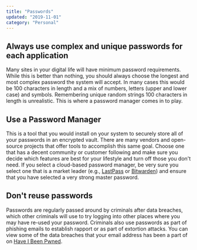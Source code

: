 ```yaml
---
title: "Passwords"
updated: "2019-11-01"
category: "Personal"
---
```


## Always use complex and unique passwords for each application
Many sites in your digital life will have minimum password requirements. While this is better than nothing, you should always choose the longest and most complex password the system will accept. In many cases this would be 100 characters in length and a mix of numbers, letters (upper and lower case) and symbols. Remembering unique random strings 100 characters in length is unrealistic. This is where a password manager comes in to play.

## Use a Password Manager
This is a tool that you would install on your system to securely store all of your passwords in an encrypted vault. There are many vendors and open-source projects that offer tools to accomplish this same goal. Choose one that has a decent community or customer following and make sure you decide which features are best for your lifestyle and turn off those you don't need. If you select a cloud-based password manager, be very sure you select one that is a market leader (e.g., [LastPass](https://lastpass.com/) or [Bitwarden](https://www.bitwarden.com/)) and ensure that you have selected a very strong master password.

## Don't reuse passwords
Passwords are regularly passed around by criminals after data breaches, which other criminals will use to try logging into other places where you may have re-used your password. Criminals also use passwords as part of phishing emails to establish rapport or as part of extortion attacks. You can view some of the data breaches that your email address has been a part of on [Have I Been Pwned](https://haveibeenpwned.com/).
